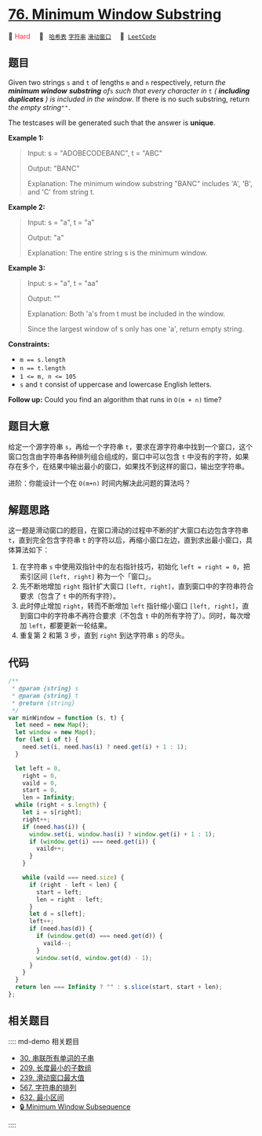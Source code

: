 # [76. Minimum Window Substring](https://leetcode.com/problems/minimum-window-substring/)

🔴 <font color=#ff334b>Hard</font>&emsp; 🔖&ensp; [`哈希表`](/leetcode/outline/tag/hash-table.md) [`字符串`](/leetcode/outline/tag/string.md) [`滑动窗口`](/leetcode/outline/tag/sliding-window.md)&emsp; 🔗&ensp;[`LeetCode`](https://leetcode.com/problems/minimum-window-substring/)

## 题目

Given two strings `s` and `t` of lengths `m` and `n` respectively, return _the
**minimum window**_ **_substring_** _of_`s` _such that every character in_ `t`
_( **including duplicates** ) is included in the window_. If there is no such
substring, return _the empty string_`""`.

The testcases will be generated such that the answer is **unique**.

**Example 1:**

> Input: s = "ADOBECODEBANC", t = "ABC"
>
> Output: "BANC"
>
> Explanation: The minimum window substring "BANC" includes 'A', 'B', and 'C' from string t.

**Example 2:**

> Input: s = "a", t = "a"
>
> Output: "a"
>
> Explanation: The entire string s is the minimum window.

**Example 3:**

> Input: s = "a", t = "aa"
>
> Output: ""
>
> Explanation: Both 'a's from t must be included in the window.
>
> Since the largest window of s only has one 'a', return empty string.

**Constraints:**

- `m == s.length`
- `n == t.length`
- `1 <= m, n <= 105`
- `s` and `t` consist of uppercase and lowercase English letters.

**Follow up:** Could you find an algorithm that runs in `O(m + n)` time?

## 题目大意

给定一个源字符串 `s`，再给一个字符串 `t`，要求在源字符串中找到一个窗口，这个窗口包含由字符串各种排列组合组成的，窗口中可以包含 `t` 中没有的字符，如果存在多个，在结果中输出最小的窗口，如果找不到这样的窗口，输出空字符串。

进阶：你能设计一个在 `O(m+n)` 时间内解决此问题的算法吗？

## 解题思路

这一题是滑动窗口的题目，在窗口滑动的过程中不断的扩大窗口右边包含字符串 `t`，直到完全包含字符串 `t` 的字符以后，再缩小窗口左边，直到求出最小窗口，具体算法如下：

1. 在字符串 `s` 中使用双指针中的左右指针技巧，初始化 `left = right = 0`，把索引区间 `[left, right]` 称为一个「窗口」。
2. 先不断地增加 `right` 指针扩大窗口 `[left, right]`，直到窗口中的字符串符合要求（包含了 `t` 中的所有字符）。
3. 此时停止增加 `right`，转而不断增加 `left` 指针缩小窗口 `[left, right]`，直到窗口中的字符串不再符合要求（不包含 `t` 中的所有字符了）。同时，每次增加 `left`，都要更新一轮结果。
4. 重复第 2 和第 3 步，直到 `right` 到达字符串 `s` 的尽头。

## 代码

```javascript
/**
 * @param {string} s
 * @param {string} t
 * @return {string}
 */
var minWindow = function (s, t) {
  let need = new Map();
  let window = new Map();
  for (let i of t) {
    need.set(i, need.has(i) ? need.get(i) + 1 : 1);
  }

  let left = 0,
    right = 0,
    vaild = 0,
    start = 0,
    len = Infinity;
  while (right < s.length) {
    let i = s[right];
    right++;
    if (need.has(i)) {
      window.set(i, window.has(i) ? window.get(i) + 1 : 1);
      if (window.get(i) === need.get(i)) {
        vaild++;
      }
    }

    while (vaild === need.size) {
      if (right - left < len) {
        start = left;
        len = right - left;
      }
      let d = s[left];
      left++;
      if (need.has(d)) {
        if (window.get(d) === need.get(d)) {
          vaild--;
        }
        window.set(d, window.get(d) - 1);
      }
    }
  }
  return len === Infinity ? "" : s.slice(start, start + len);
};
```

## 相关题目

:::: md-demo 相关题目

- [30. 串联所有单词的子串](https://leetcode.com/problems/substring-with-concatenation-of-all-words)
- [209. 长度最小的子数组](https://leetcode.com/problems/minimum-size-subarray-sum)
- [239. 滑动窗口最大值](https://leetcode.com/problems/sliding-window-maximum)
- [567. 字符串的排列](https://leetcode.com/problems/permutation-in-string)
- [632. 最小区间](https://leetcode.com/problems/smallest-range-covering-elements-from-k-lists)
- [🔒 Minimum Window Subsequence](https://leetcode.com/problems/minimum-window-subsequence)

::::
